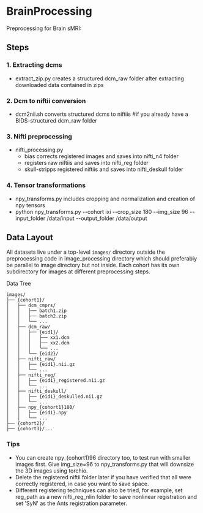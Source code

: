 # BrainProcessing
Preprocessing for Brain sMRI:
## Steps
### 1. Extracting dcms
- extract_zip.py creates a structured dcm_raw folder after extracting downloaded data contained in zips
### 2. Dcm to niftii conversion 
- dcm2nii.sh converts structured dcms to niftiis  #if you already have a BIDS-structured dcm_raw folder 
### 3. Nifti preprocessing 
- nifti_processing.py
  - bias corrects registered images and saves into nifti_n4 folder  
  - registers raw niftiis and saves into nifti_reg folder 
  - skull-stripps registered niftiis and saves into nifti_deskull folder
### 4. Tensor transformations
- npy_transforms.py includes cropping and normalization and creation of npy tensors
- python npy_transforms.py --cohort ixi --crop_size 180 --img_size 96 --input_folder /data/input --output_folder /data/output
## Data Layout  

All datasets live under a top-level `images/` directory outside the preprocessing code in image_processing directory which should preferably be parallel to image directory but not inside. 
Each cohort has its own subdirectory for images at different preprocessing steps.

Data Tree

```text
images/
├── {cohort1}/
│   ├── dcm_cmprs/
│   │   ├── batch1.zip
│   │   ├── batch2.zip
│   │   └── ...
│   ├── dcm_raw/
│   │   ├── {eid1}/
│   │   │   ├── xx1.dcm
│   │   │   ├── xx2.dcm
│   │   │   └── ...
│   │   └── {eid2}/
│   ├── nifti_raw/
│   │   ├── {eid1}.nii.gz
│   │   └── ...
│   ├── nifti_reg/
│   │   ├── {eid1}_registered.nii.gz
│   │   └── ...
│   ├── nifti_deskull/
│   │   ├── {eid1}_deskulled.nii.gz
│   │   └── ...
│   ├── npy_{cohort1}180/
│   │   ├── {eid1}.npy
│   │   └── ...
├── {cohort2}/
├── {cohort3}/...
```



### Tips
- You can create npy_{cohort1}96 directory too, to test run with smaller images first. Give img_size=96 to npy_transforms.py that will downsize the 3D images using torchio.
- Delete the registered niftii folder later if you have verified that all were correctly registered, in case you want to save space.
- Different registering techniques can also be tried, for example, set reg_path as a new nifti_reg_nlin folder to save nonlinear registration and set 'SyN' as the Ants registration parameter.

